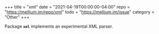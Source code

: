 +++
title    = "xml"
date     = "2021-04-19T00:00:00-04:00"
repo     = "https://mellium.im/repo/xml"
todo     = "https://mellium.im/issue"
category = "Other"
+++

Package **`xml`** implements an experimental XML parser.

